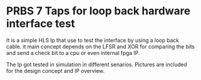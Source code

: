 # PRBS 7 Taps for loop back hardware interface test

It is a simple HLS Ip that use to test the interface by using a loop back cable. it main concept depends on the LFSR and XOR for comparing the bits and send a check bit to a cpu or even internal fpga IP.

The Ip got tested in simulation in different senarios. Pictures are included for the design concept and IP overview.


